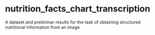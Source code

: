 # nutrition_facts_chart_transcription
A dataset and preliminar results for the task of obtaining structured nutritional information from an image
